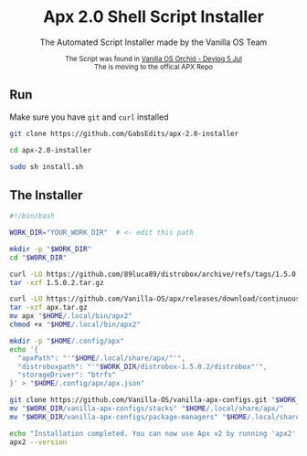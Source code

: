 <div align="center">
<h1>Apx 2.0 Shell Script Installer</h1>
<p>The Automated Script Installer made by the Vanilla OS Team</p>
<sup>The Script was found in <a href="https://vanillaos.org/2023/07/05/vanilla-os-orchid-devlog.html">Vanilla OS Orchid - Devlog 5 Jul</a></sup>
<br><sup>The is moving to the offical APX Repo</sup>
</div>

## Run
Make sure you have `git` and `curl` installed 
```bash
git clone https://github.com/GabsEdits/apx-2.0-installer
```
```bash
cd apx-2.0-installer
```
```bash
sudo sh install.sh
```

## The Installer
```bash
#!/bin/bash

WORK_DIR="YOUR_WORK_DIR"  # <- edit this path

mkdir -p "$WORK_DIR"
cd "$WORK_DIR"

curl -LO https://github.com/89luca89/distrobox/archive/refs/tags/1.5.0.2.tar.gz
tar -xzf 1.5.0.2.tar.gz

curl -LO https://github.com/Vanilla-OS/apx/releases/download/continuous/apx.tar.gz
tar -xzf apx.tar.gz
mv apx "$HOME/.local/bin/apx2"
chmod +x "$HOME/.local/bin/apx2"

mkdir -p "$HOME/.config/apx"
echo '{
  "apxPath": "'"$HOME/.local/share/apx/"'",
  "distroboxpath": "'"$WORK_DIR/distrobox-1.5.0.2/distrobox"'",
  "storageDriver": "btrfs"
}' > "$HOME/.config/apx/apx.json"

git clone https://github.com/Vanilla-OS/vanilla-apx-configs.git "$WORK_DIR/vanilla-apx-configs"
mv "$WORK_DIR/vanilla-apx-configs/stacks" "$HOME/.local/share/apx/"
mv "$WORK_DIR/vanilla-apx-configs/package-managers" "$HOME/.local/share/apx/"

echo "Installation completed. You can now use Apx v2 by running 'apx2'."
apx2 --version
```
